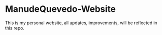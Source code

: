 # ManudeQuevedo-Website
This is my personal website, all updates, improvements, will be reflected in this repo.
